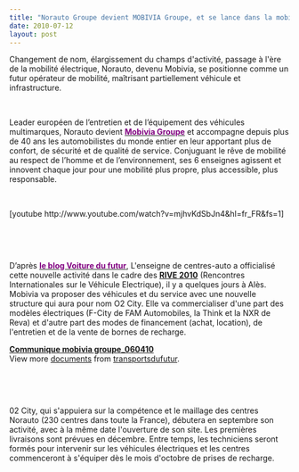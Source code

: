 ```yaml
---
title: "Norauto Groupe devient MOBIVIA Groupe, et se lance dans la mobilité électrique"
date: 2010-07-12
layout: post
---
```


<p class="MsoNormal"><span>Changement de nom, élargissement du champs d'activité, passage à l'ère de la mobilité électrique, Norauto, devenu Mobivia, se positionne comme un futur opérateur de mobilité, maîtrisant partiellement véhicule et infrastructure.  </span></p> <p class="MsoNormal"><span></span> </p> <p class="MsoNormal"><span>Leader européen de l’entretien et de l’équipement des véhicules multimarques, Norauto devient <strong><a href="http://www.mobiviagroupe.com/"><font color="#800080">Mobivia Groupe</font></a></strong> et accompagne depuis plus de 40 ans les automobilistes du monde entier en leur apportant plus de confort, de sécurité et de qualité de service. Conjuguant le rêve de mobilité au respect de l’homme et de l’environnement, ses 6 enseignes agissent et innovent chaque jour pour une mobilité plus propre, plus accessible, plus responsable.</span></p> <p class="MsoNormal"><span></span> </p>  [youtube http://www.youtube.com/watch?v=mjhvKdSbJn4&hl=fr_FR&fs=1] <p class="MsoNormal"><span></span> </p> <p class="MsoNormal"><span> </span></p> <p class="MsoNormal"><span>D’après <strong><a href="http://voituredufutur.blogspot.com/2010/07/norauto-devient-operateur-de-voitures.html"><font color="#800080">le blog Voiture du futur</font></a></strong>, L'enseigne de centres-auto a officialisé cette nouvelle activité dans le cadre des <strong><a href="http://www.rive2010-ales.fr/" target="_blank">RIVE 2010</a></strong> (Rencontres Internationales sur le Véhicule Electrique), il y a quelques jours à Alès. Mobivia va proposer des véhicules et du service avec une nouvelle structure qui aura pour nom O2 City. Elle va commercialiser d'une part des modèles électriques (F-City de FAM Automobiles, la Think et la NXR de Reva) et d'autre part des modes de financement (achat, location), de l'entretien et de la vente de bornes de recharge. </span></p> <p class="MsoNormal"><span></span></p> <div id="__ss_4735465"><strong><a href="http://www.slideshare.net/transportsdufutur/communique-mobivia-groupe060410" title="Communique mobivia groupe_060410">Communique mobivia groupe_060410</a></strong>   <div>View more <a href="http://www.slideshare.net/">documents</a> from <a href="http://www.slideshare.net/transportsdufutur">transportsdufutur</a>.</div></div>   <!--more-->  <p></p> <p class="MsoNormal"><span><a name="more"></a></span> </p> <p class="MsoNormal"><span> </span></p> <p class="MsoNormal"><span>02 City, qui s'appuiera sur la compétence et le maillage des centres Norauto (230 centres dans toute la France), débutera en septembre son activité, avec à la même date l'ouverture de son site. Les premières livraisons sont prévues en décembre. Entre temps, les techniciens seront formés pour intervenir sur les véhicules électriques et les centres commenceront à s'équiper dès le mois d'octobre de prises de recharge.</span></p>